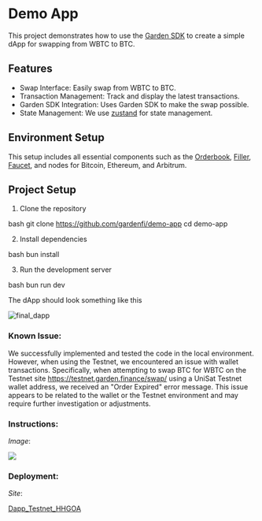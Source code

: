 # Demo App

This project demonstrates how to use the [Garden SDK](https://docs.garden.finance/developers/sdk/) to create a simple dApp for swapping from WBTC to BTC.


## Features

- Swap Interface: Easily swap from WBTC to BTC.
- Transaction Management: Track and display the latest transactions.
- Garden SDK Integration: Uses Garden SDK to make the swap possible.
- State Management: We use [zustand](https://zustand-demo.pmnd.rs/) for state management.

## Environment Setup
This setup includes all essential components such as the [Orderbook](https://docs.garden.finance/developers/fundamentals/orderbook/), [Filler](https://docs.garden.finance/developers/fundamentals/filler/), [Faucet](https://www.alchemy.com/faucets#faucets-switchback-right-light), and nodes for Bitcoin, Ethereum, and Arbitrum.




## Project Setup

1. Clone the repository

bash
git clone https://github.com/gardenfi/demo-app
cd demo-app


2. Install dependencies

bash
bun install


3. Run the development server

bash
bun run dev


The dApp should look something like this

![final_dapp](https://github.com/user-attachments/assets/41896b69-b2cd-4528-892d-fc2adf31cf4a)

### Known Issue:
We successfully implemented and tested the code in the local environment. However, when using the Testnet, we encountered an issue with wallet transactions. Specifically, when attempting to swap BTC for WBTC on the Testnet site https://testnet.garden.finance/swap/ using a UniSat Testnet wallet address, we received an "Order Expired" error message. This issue appears to be related to the wallet or the Testnet environment and may require further investigation or adjustments.

### Instructions:
*Image*:


![](https://private-user-images.githubusercontent.com/172207607/352043711-dfb48900-26a1-432e-94b7-079387dbb87b.png?jwt=eyJhbGciOiJIUzI1NiIsInR5cCI6IkpXVCJ9.eyJpc3MiOiJnaXRodWIuY29tIiwiYXVkIjoicmF3LmdpdGh1YnVzZXJjb250ZW50LmNvbSIsImtleSI6ImtleTUiLCJleHAiOjE3MjE5MTQ4OTEsIm5iZiI6MTcyMTkxNDU5MSwicGF0aCI6Ii8xNzIyMDc2MDcvMzUyMDQzNzExLWRmYjQ4OTAwLTI2YTEtNDMyZS05NGI3LTA3OTM4N2RiYjg3Yi5wbmc_WC1BbXotQWxnb3JpdGhtPUFXUzQtSE1BQy1TSEEyNTYmWC1BbXotQ3JlZGVudGlhbD1BS0lBVkNPRFlMU0E1M1BRSzRaQSUyRjIwMjQwNzI1JTJGdXMtZWFzdC0xJTJGczMlMkZhd3M0X3JlcXVlc3QmWC1BbXotRGF0ZT0yMDI0MDcyNVQxMzM2MzFaJlgtQW16LUV4cGlyZXM9MzAwJlgtQW16LVNpZ25hdHVyZT01NWRiYzM1YjVmNTY5MjU0ZTAyYjA2ZTdhMzkxYjE1YWRmZWFhNGUzMjcwNmViNjQ1ZTBiYzU4ODA4NWU3NTZlJlgtQW16LVNpZ25lZEhlYWRlcnM9aG9zdCZhY3Rvcl9pZD0wJmtleV9pZD0wJnJlcG9faWQ9MCJ9.PZz0mzIj0H-lvj-54DoNyYaBxMOmGx2w34yMQUUOMhw)

### Deployment:
*Site*:

[Dapp_Testnet_HHGOA](https://dapp-testnet-hhgoa.vercel.app/)

